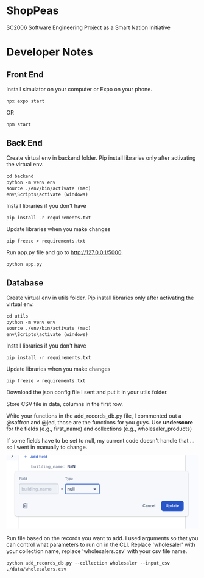 # ShopPeas
SC2006 Software Engineering Project as a Smart Nation Initiative

# Developer Notes

## Front End

Install simulator on your computer or Expo on your phone.

    npx expo start

OR

    npm start

## Back End

Create virtual env in backend folder. Pip install libraries only after activating the virtual env.

    cd backend
    python -m venv env
    source ./env/bin/activate (mac)
    env\Scripts\activate (windows)

Install libraries if you don't have

    pip install -r requirements.txt

Update libraries when you make changes

    pip freeze > requirements.txt

Run app.py file and go to http://127.0.0.1/5000.

    python app.py

## Database

Create virtual env in utils folder. Pip install libraries only after activating the virtual env.

    cd utils
    python -m venv env
    source ./env/bin/activate (mac)
    env\Scripts\activate (windows)

Install libraries if you don't have

    pip install -r requirements.txt

Update libraries when you make changes

    pip freeze > requirements.txt

Download the json config file I sent and put it in your utils folder.

Store CSV file in data, columns in the first row.

Write your functions in the add_records_db.py file, I commented out a @saffron and @jed, those are the functions for you guys. Use **underscore** for the fields (e.g., first_name) and collections (e.g., wholesaler_products)

If some fields have to be set to null, my current code doesn't handle that ... so I went in manually to change.

![alt text](./assets/temp.png)

Run file based on the records you want to add. I used arguments so that you can control what parameters to run on in the CLI. Replace 'wholesaler' with your collection name, replace 'wholesalers.csv' with your csv file name.

    python add_records_db.py --collection wholesaler --input_csv ./data/wholesalers.csv
